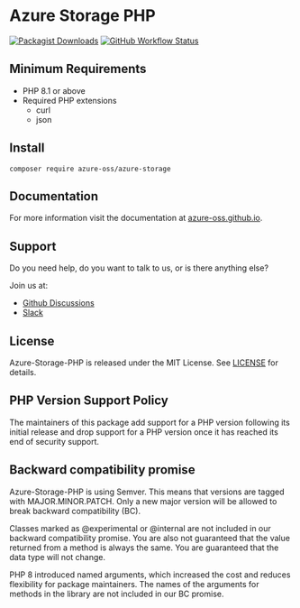 # Azure Storage PHP

[![Packagist Downloads](https://img.shields.io/packagist/dm/azure-oss/storage)](https://packagist.org/packages/azure-oss/storage)
[![GitHub Workflow Status](https://img.shields.io/github/actions/workflow/status/azure-oss/azure-storage-php/tests.yml?branch=main)](https://github.com/azure-oss/azure-storage-php/actions)

## Minimum Requirements

* PHP 8.1 or above
* Required PHP extensions
    * curl
    * json

## Install

```shell
composer require azure-oss/azure-storage
```

## Documentation

For more information visit the documentation at [azure-oss.github.io](https://azure-oss.github.io).

## Support

Do you need help, do you want to talk to us, or is there anything else?

Join us at:

* [Github Discussions](https://github.com/Azure-OSS/azure-storage-php/discussions)
* [Slack](https://join.slack.com/t/azure-oss/shared_invite/zt-2lw5knpon-mqPM_LIuRZUoH02AY8uiYw)

## License

Azure-Storage-PHP is released under the MIT License. See [LICENSE](./LICENSE) for details.

## PHP Version Support Policy

The maintainers of this package add support for a PHP version following its initial release and drop support for a PHP version once it has reached its end of security support.

## Backward compatibility promise

Azure-Storage-PHP is using Semver. This means that versions are tagged with MAJOR.MINOR.PATCH. Only a new major version will be allowed to break backward compatibility (BC).

Classes marked as @experimental or @internal are not included in our backward compatibility promise. You are also not guaranteed that the value returned from a method is always the same. You are guaranteed that the data type will not change.

PHP 8 introduced named arguments, which increased the cost and reduces flexibility for package maintainers. The names of the arguments for methods in the library are not included in our BC promise.
